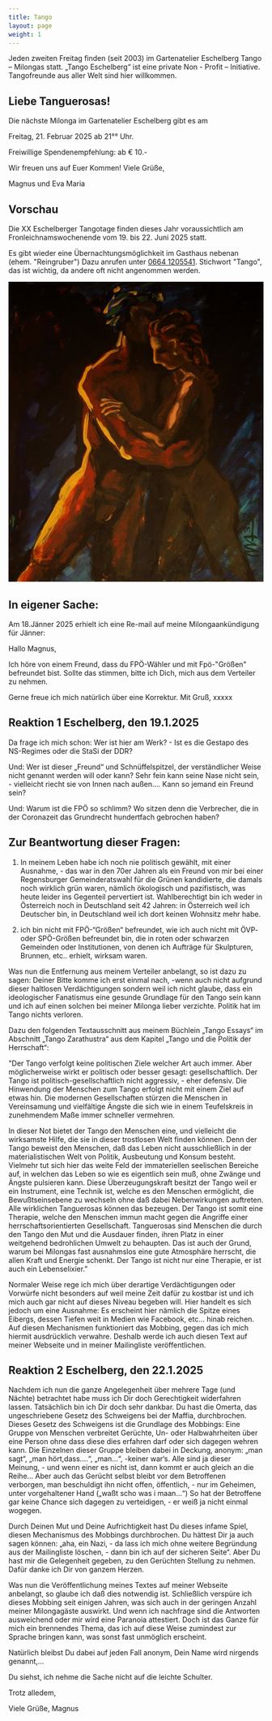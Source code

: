 ```yaml
---
title: Tango
layout: page
weight: 1
---
```


Jeden zweiten Freitag finden (seit 2003) im Gartenatelier Eschelberg Tango – Milongas statt. 
„Tango Eschelberg“ ist eine private Non - Profit – Initiative. Tangofreunde aus aller Welt sind hier willkommen.

## Liebe Tanguerosas!

Die nächste Milonga im Gartenatelier Eschelberg gibt es am

Freitag, 21. Februar 2025 ab 21°° Uhr.

Freiwillige Spendenempfehlung: ab € 10.-

Wir freuen uns auf Euer Kommen! Viele Grüße,

Magnus und Eva Maria

## Vorschau
Die XX Eschelberger Tangotage finden dieses Jahr voraussichtlich am Fronleichnamswochenende vom 19. bis 22. Juni 2025 statt.

Es gibt wieder eine Übernachtungsmöglichkeit im Gasthaus nebenan (ehem. "Reingruber") 
Dazu anrufen unter <a href="tel:+436641205541">0664 1205541</a>. Stichwort "Tango", das ist wichtig, da andere oft nicht angenommen werden.


![Tango1](/files/tango/TB12_248.jpg)



## In eigener Sache:

Am 18.Jänner 2025 erhielt ich eine Re-mail auf meine Milongaankündigung für Jänner:

Hallo Magnus, 

Ich höre von einem Freund, dass du FPÖ-Wähler und mit Fpö-"Größen" befreundet bist. Sollte das stimmen, bitte ich Dich, mich aus dem Verteiler zu nehmen. 

Gerne freue ich mich natürlich über eine Korrektur.
Mit Gruß,
xxxxx


## Reaktion 1 Eschelberg, den 19.1.2025

Da frage ich mich schon:
Wer ist hier am Werk? - Ist es die Gestapo des NS-Regimes oder die StaSi der DDR?

Und:
Wer ist dieser „Freund“ und Schnüffelspitzel, der verständlicher Weise nicht genannt werden will oder kann? Sehr fein kann seine Nase nicht sein, - vielleicht riecht sie von Innen nach außen…. Kann so jemand ein Freund sein?

Und:
Warum ist die FPÖ so schlimm? Wo sitzen denn die Verbrecher, die in der Coronazeit das Grundrecht hundertfach gebrochen haben?

## Zur Beantwortung dieser Fragen:

1. In meinem Leben habe ich noch nie politisch gewählt, mit einer Ausnahme, - das war in den 70er Jahren als ein Freund von mir bei einer Regensburger Gemeinderatswahl für die Grünen kandidierte, die damals noch wirklich grün waren, nämlich ökologisch und pazifistisch, was heute leider ins Gegenteil pervertiert ist.
Wahlberechtigt bin ich weder in Österreich noch in Deutschland seit 42 Jahren: in Österreich weil ich Deutscher bin, in Deutschland weil ich dort keinen Wohnsitz mehr habe.

2. ich bin nicht mit FPÖ-“Größen“ befreundet, wie ich auch nicht mit ÖVP- oder SPÖ-Größen befreundet bin, die in roten oder schwarzen Gemeinden oder Institutionen, von denen ich Aufträge für Skulpturen, Brunnen, etc.. erhielt, wirksam waren.

Was nun die Entfernung aus meinem Verteiler anbelangt, so ist dazu zu sagen:
Deiner Bitte komme ich erst einmal nach, -wenn auch nicht aufgrund dieser haltlosen Verdächtigungen sondern weil ich nicht glaube, dass ein ideologischer Fanatismus eine gesunde Grundlage für den Tango sein kann und ich auf einen solchen bei meiner Milonga lieber verzichte.
Politik hat im Tango nichts verloren.

Dazu den folgenden Textausschnitt aus meinem Büchlein „Tango Essays“ im Abschnitt „Tango Zarathustra“ aus dem Kapitel „Tango und die Politik der Herrschaft“:

"Der Tango verfolgt keine politischen Ziele welcher Art auch immer. Aber möglicherweise wirkt er politisch oder besser gesagt: gesellschaftlich. Der Tango ist politisch-gesellschaftlich nicht aggressiv, - eher defensiv. Die Hinwendung der Menschen zum Tango erfolgt nicht mit einem Ziel auf etwas hin. Die modernen Gesellschaften stürzen die Menschen in Vereinsamung und vielfältige Ängste die sich wie in einem Teufelskreis in zunehmendem Maße immer schneller vermehren.

In dieser Not bietet der Tango den Menschen eine, und vielleicht die wirksamste Hilfe, die sie in dieser trostlosen Welt finden können. Denn der Tango beweist den Menschen, daß das Leben nicht ausschließlich in der materialistischen Welt von Politik, Ausbeutung und Konsum besteht. Vielmehr tut sich hier das weite Feld der immateriellen seelischen Bereiche auf, in welchen das Leben so wie es eigentlich sein muß, ohne Zwänge und Ängste pulsieren kann. Diese Überzeugungskraft besitzt der Tango weil er ein Instrument, eine Technik ist, welche es den Menschen ermöglicht, die Bewußtseinsebene zu wechseln ohne daß dabei Nebenwirkungen auftreten. Alle wirklichen Tanguerosas können das bezeugen. Der Tango ist somit eine Therapie, welche den Menschen immun macht gegen die Angriffe einer herrschaftsorientierten Gesellschaft. Tanguerosas sind Menschen die durch den Tango den Mut und die Ausdauer finden, ihren Platz in einer weitgehend bedrohlichen Umwelt zu behaupten. Das ist auch der Grund, warum bei Milongas fast ausnahmslos eine gute Atmosphäre herrscht, die allen Kraft und Energie schenkt. Der Tango ist nicht nur eine Therapie, er ist auch ein Lebenselixier."


Normaler Weise rege ich mich über derartige Verdächtigungen oder Vorwürfe nicht besonders auf weil meine Zeit dafür zu kostbar ist und ich mich auch gar nicht auf dieses Niveau begeben will. Hier handelt es sich jedoch um eine Ausnahme: Es erscheint hier nämlich die Spitze eines Eibergs, dessen Tiefen weit in Medien wie Facebook, etc… hinab reichen. Auf diesen Mechanismen funktioniert das Mobbing, gegen das ich mich hiermit ausdrücklich verwahre. Deshalb werde ich auch diesen Text auf meiner Webseite und in meiner Mailingliste veröffentlichen.


## Reaktion 2 Eschelberg, den 22.1.2025

Nachdem ich nun die ganze Angelegenheit über mehrere Tage (und Nächte) betrachtet habe muss ich Dir doch Gerechtigkeit widerfahren lassen. Tatsächlich bin ich Dir doch sehr dankbar. Du hast die Omerta, das ungeschriebene Gesetz des Schweigens bei der Maffia, durchbrochen. Dieses Gesetz des Schweigens ist die Grundlage des Mobbings: Eine Gruppe von Menschen verbreitet Gerüchte, Un- oder Halbwahrheiten über eine Person ohne dass diese dies erfahren darf oder sich dagegen wehren kann. Die Einzelnen dieser Gruppe bleiben dabei in Deckung, anonym: „man sagt“, „man hört,dass….“, „man...“, -keiner war‘s. Alle sind ja dieser Meinung, - und wenn einer es nicht ist, dann kommt er auch gleich an die Reihe... Aber auch das Gerücht selbst bleibt vor dem Betroffenen verborgen, man beschuldigt ihn nicht offen, öffentlich, - nur im Geheimen, unter vorgehaltener Hand („waßt scho was i maan...“) So hat der Betroffene gar keine Chance sich dagegen zu verteidigen, - er weiß ja nicht einmal wogegen.

Durch Deinen Mut und Deine Aufrichtigkeit hast Du dieses infame Spiel, diesen Mechanismus des Mobbings durchbrochen. Du hättest Dir ja auch sagen können: „aha, ein Nazi, - da lass ich mich ohne weitere Begründung aus der Mailingliste löschen, - dann bin ich auf der sicheren Seite“. Aber Du hast mir die Gelegenheit gegeben, zu den Gerüchten Stellung zu nehmen. Dafür danke ich Dir von ganzem Herzen.

Was nun die Veröffentlichung meines Textes auf meiner Webseite anbelangt, so glaube ich daß dies notwendig ist. Schließlich verspüre ich dieses Mobbing seit einigen Jahren, was sich auch in der geringen Anzahl meiner Milongagäste auswirkt. Und wenn ich nachfrage sind die Antworten ausweichend oder mir wird eine Paranoia attestiert. Doch ist das Ganze für mich ein brennendes Thema, das ich auf diese Weise zumindest zur Sprache bringen kann, was sonst fast unmöglich erscheint.

Natürlich bleibst Du dabei auf jeden Fall anonym, Dein Name wird nirgends genannt,...

Du siehst, ich nehme die Sache nicht auf die leichte Schulter.

Trotz alledem,

Viele Grüße, Magnus



